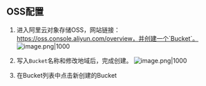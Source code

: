 ## OSS配置
1. 进入阿里云对象存储OSS，网站链接：https://oss.console.aliyun.com/overview，并创建一个`Bucket`。
![image.png|1000](https://cdn.jsdelivr.net/gh/xuezhaorong/Picgo//Source/fix-dir/picgo/picgo-clipboard-images/2025/03/03/20-02-50-5d8bab29a02ceccf46b531925820a27b-20250303200249-092087.png)

2. 写入`Bucket`名称和修改地域后，完成创建。
![image.png|1000](https://cdn.jsdelivr.net/gh/xuezhaorong/Picgo//Source/fix-dir/picgo/picgo-clipboard-images/2025/03/03/20-04-11-f2ae9f360f1623681e9baded778e846e-20250303200411-60edea.png)

3. 在Bucket列表中点击新创建的Bucket